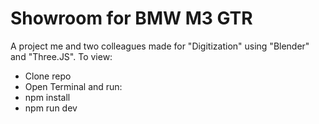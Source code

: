 # Showroom for BMW M3 GTR
A project me and two colleagues made for "Digitization" using "Blender" and "Three.JS". 
To view:
- Clone repo
- Open Terminal and run:
- npm install
- npm run dev
